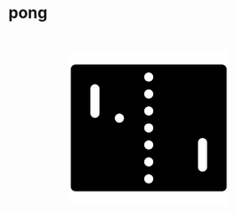 # pong

<p>&nbsp;</p>
<p align="center">
  <img src="https://raw.githubusercontent.com/laserpants/area-51/extra-6/pong/docs/pong.png" width="280" />
</p>
